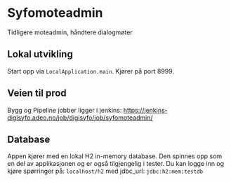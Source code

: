 # Syfomoteadmin
Tidligere moteadmin, håndtere dialogmøter

## Lokal utvikling
Start opp via `LocalApplication.main`. Kjører på port 8999.

## Veien til prod
Bygg og Pipeline jobber ligger i jenkins: https://jenkins-digisyfo.adeo.no/job/digisyfo/job/syfomoteadmin/


## Database
Appen kjører med en lokal H2 in-memory database. Den spinnes opp som en del av applikasjonen og er 
også tilgjengelig i tester. Du kan logge inn og kjøre spørringer på:
`localhost/h2` med jdbc_url: `jdbc:h2:mem:testdb`
